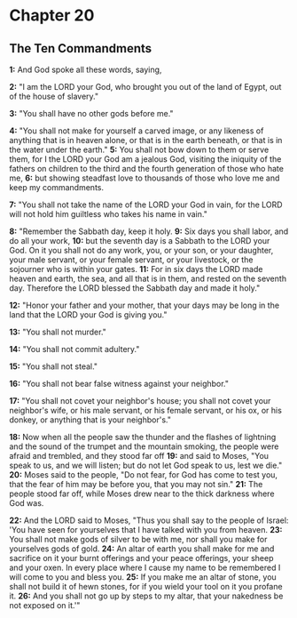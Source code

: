 # Chapter 20

## The Ten Commandments

**1:** And God spoke all these words, saying,

**2:** "I am the LORD your God, who brought you out of the land of Egypt, out of the house of slavery."

**3:** "You shall have no other gods before me."

**4:** "You shall not make for yourself a carved image, or any likeness of anything that is in heaven alone, or that is in the earth beneath, or that is in the water under the earth."
**5:** You shall not bow down to them or serve them, for I the LORD your God am a jealous God, visiting the iniquity of the fathers on children to the third and the fourth generation of those who hate me,
**6:** but showing steadfast love to thousands of those who love me and keep my commandments.

**7:** "You shall not take the name of the LORD your God in vain, for the LORD will not hold him guiltless who takes his name in vain."

**8:** "Remember the Sabbath day, keep it holy.
**9:** Six days you shall labor, and do all your work,
**10:** but the seventh day is a Sabbath to the LORD your God. On it you shall not do any work, you, or your son, or your daughter, your male servant, or your female servant, or your livestock, or the sojourner who is within your gates.
**11:** For in six days the LORD made heaven and earth, the sea, and all that is in them, and rested on the seventh day. Therefore the LORD blessed the Sabbath day and made it holy."

**12:** "Honor your father and your mother, that your days may be long in the land that the LORD your God is giving you."

**13:** "You shall not murder."

**14:** "You shall not commit adultery."

**15:** "You shall not steal."

**16:** "You shall not bear false witness against your neighbor."

**17:** "You shall not covet your neighbor's house; you shall not covet your neighbor's wife, or his male servant, or his female servant, or his ox, or his donkey, or anything that is your neighbor's."

**18:** Now when all the people saw the thunder and the flashes of lightning and the sound of the trumpet and the mountain smoking, the people were afraid and trembled, and they stood far off
**19:** and said to Moses, "You speak to us, and we will listen; but do not let God speak to us, lest we die."
**20:** Moses said to the people, "Do not fear, for God has come to test you, that the fear of him may be before you, that you may not sin."
**21:** The people stood far off, while Moses drew near to the thick darkness where God was.

**22:** And the LORD said to Moses, "Thus you shall say to the people of Israel: 'You have seen for yourselves that I have talked with you from heaven.
**23:** You shall not make gods of silver to be with me, nor shall you make for yourselves gods of gold.
**24:** An altar of earth you shall make for me and sacrifice on it your burnt offerings and your peace offerings, your sheep and your oxen. In every place where I cause my name to be remembered I will come to you and bless you.
**25:** If you make me an altar of stone, you shall not build it of hewn stones, for if you wield your tool on it you profane it.
**26:** And you shall not go up by steps to my altar, that your nakedness be not exposed on it.'"
